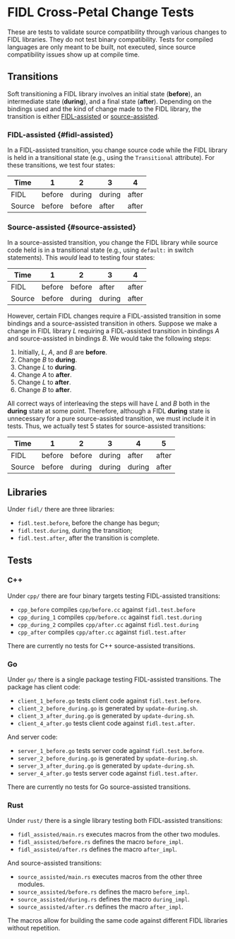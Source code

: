 # FIDL Cross-Petal Change Tests

These are tests to validate source compatibility through various changes to FIDL
libraries. They do not test binary compatibility. Tests for compiled languages
are only meant to be built, not executed, since source compatibility issues show
up at compile time.

## Transitions

Soft transitioning a FIDL library involves an initial state (**before**), an
intermediate state (**during**), and a final state (**after**). Depending on the
bindings used and the kind of change made to the FIDL library, the transition is
either [FIDL-assisted](#fidl-assisted) or [source-assisted](#source-assisted).

### FIDL-assisted {#fidl-assisted}

In a FIDL-assisted transition, you change source code while the FIDL library is
held in a transitional state (e.g., using the `Transitional` attribute). For
these transitions, we test four states:

| Time   | 1      | 2      | 3      | 4     |
| ------ | ------ | ------ | ------ | ----- |
| FIDL   | before | during | during | after |
| Source | before | before | after  | after |

### Source-assisted {#source-assisted}

In a source-assisted transition, you change the FIDL library while source code
held is in a transitional state (e.g., using `default:` in switch statements).
This _would_ lead to testing four states:

| Time   | 1      | 2      | 3      | 4     |
| ------ | ------ | ------ | ------ | ----- |
| FIDL   | before | before | after  | after |
| Source | before | during | during | after |

However, certain FIDL changes require a FIDL-assisted transition in some
bindings and a source-assisted transition in others. Suppose we make a change in
FIDL library _L_ requiring a FIDL-assisted transition in bindings _A_ and
source-assisted in bindings _B_. We would take the following steps:

1. Initially, _L_, _A_, and _B_ are **before**.
2. Change _B_ to **during**.
3. Change _L_ to **during**.
4. Change _A_ to **after**.
5. Change _L_ to **after**.
6. Change _B_ to **after**.

All correct ways of interleaving the steps will have _L_ and _B_ both in the
**during** state at some point. Therefore, although a FIDL **during** state is
unnecessary for a pure source-assisted transition, we must include it in tests.
Thus, we actually test 5 states for source-assisted transitions:

| Time   | 1      | 2      | 3      | 4      | 5     |
| ------ | ------ | ------ | ------ | ------ | ----- |
| FIDL   | before | before | during | after  | after |
| Source | before | during | during | during | after |

## Libraries

Under `fidl/` there are three libraries:

- `fidl.test.before`, before the change has begun;
- `fidl.test.during`, during the transition;
- `fidl.test.after`, after the transition is complete.

## Tests

### C++

Under `cpp/` there are four binary targets testing FIDL-assisted transitions:

- `cpp_before` compiles `cpp/before.cc` against `fidl.test.before`
- `cpp_during_1` compiles `cpp/before.cc` against `fidl.test.during`
- `cpp_during_2` compiles `cpp/after.cc` against `fidl.test.during`
- `cpp_after` compiles `cpp/after.cc` against `fidl.test.after`

There are currently no tests for C++ source-assisted transitions.

### Go

Under `go/` there is a single package testing FIDL-assisted transitions. The
package has client code:

- `client_1_before.go` tests client code against `fidl.test.before`.
- `client_2_before_during.go` is generated by `update-during.sh`.
- `client_3_after_during.go` is generated by `update-during.sh`.
- `client_4_after.go` tests client code against `fidl.test.after`.

And server code:

- `server_1_before.go` tests server code against `fidl.test.before`.
- `server_2_before_during.go` is generated by `update-during.sh`.
- `server_3_after_during.go` is generated by `update-during.sh`.
- `server_4_after.go` tests server code against `fidl.test.after`.

There are currently no tests for Go source-assisted transitions.

### Rust

Under `rust/` there is a single library testing both FIDL-assisted transitions:

- `fidl_assisted/main.rs` executes macros from the other two modules.
- `fidl_assisted/before.rs` defines the macro `before_impl`.
- `fidl_assisted/after.rs` defines the macro `after_impl`.

And source-assisted transitions:

- `source_assisted/main.rs` executes macros from the other three modules.
- `source_assisted/before.rs` defines the macro `before_impl`.
- `source_assisted/during.rs` defines the macro `during_impl`.
- `source_assisted/after.rs` defines the macro `after_impl`.

The macros allow for building the same code against different FIDL libraries
without repetition.
